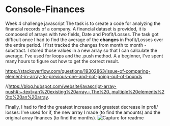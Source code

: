 # Console-Finances
Week 4 challenge javascript
The task is to create a code for analyzing the financial records of a company. A financial dataset is provided, it is
composed of arrays with two fields, Date and Profit/Losses.
The task got difficult once I had to find the average of the **changes** in Profit/Losses over the entire period.
I first tracked the changes from month to month - substract. I stored those values in a new array so that I can calculate the average.
I've used for loops and the .push method.
A a beginner, I've spent many hours to figure out how to get the correct result.

https://stackoverflow.com/questions/19302863/issue-of-comparing-element-in-array-to-previous-one-and-not-going-out-of-bounds

//https://blog.hubspot.com/website/javascript-array-push#:~:text=an%20existing%20array.-,The%20.,multiple%20elements%20to%20an%20array.

Finally, I had to find the greatest increase and greatest decrease in profi/ losses:
I've used  for if, the new array I made (to find the amounts) and the original array finances (to find the months).
![Capture for readme](https://github.com/rav2901/Console-Finances/assets/98492291/a23b50e8-d004-434e-96e9-578880236aed)
